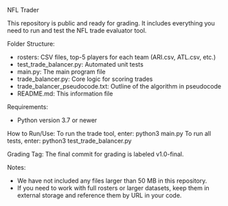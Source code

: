 NFL Trader

This repository is public and ready for grading. It includes everything you need to run and test the NFL trade evaluator tool.

Folder Structure:
- rosters: CSV files, top-5 players for each team (ARI.csv, ATL.csv, etc.)
- test_trade_balancer.py: Automated unit tests
- main.py: The main program file
- trade_balancer.py: Core logic for scoring trades
- trade_balancer_pseudocode.txt: Outline of the algorithm in pseudocode
- README.md: This information file

Requirements:
- Python version 3.7 or newer

How to Run/Use:
To run the trade tool, enter:
python3 main.py
To run all tests, enter:
python3 test_trade_balancer.py

Grading Tag:
The final commit for grading is labeled v1.0-final.

Notes:
- We have not included any files larger than 50 MB in this repository.
- If you need to work with full rosters or larger datasets, keep them in external storage and reference them by URL in your code.